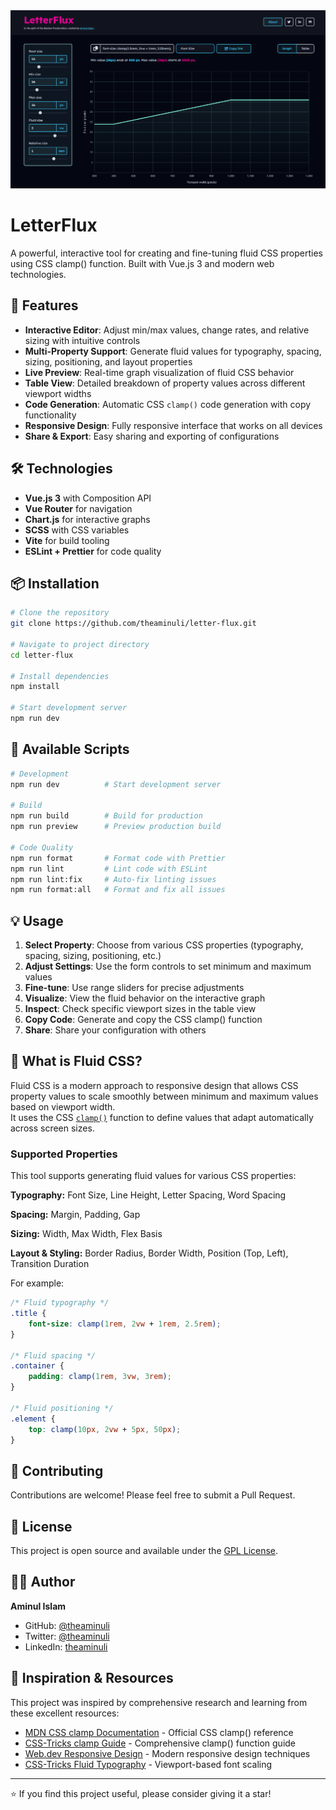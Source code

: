 <div align="center">
  <img src="https://raw.githubusercontent.com/theaminuli/letter-flux/refs/heads/main/screenshot.png" alt="letter-flux"/>
</div>

# LetterFlux

A powerful, interactive tool for creating and fine-tuning fluid CSS properties using CSS clamp() function. Built with Vue.js 3 and modern web technologies.

## 🚀 Features

- **Interactive Editor**: Adjust min/max values, change rates, and relative sizing with intuitive controls
- **Multi-Property Support**: Generate fluid values for typography, spacing, sizing, positioning, and layout properties
- **Live Preview**: Real-time graph visualization of fluid CSS behavior
- **Table View**: Detailed breakdown of property values across different viewport widths
- **Code Generation**: Automatic CSS `clamp()` code generation with copy functionality
- **Responsive Design**: Fully responsive interface that works on all devices
- **Share & Export**: Easy sharing and exporting of configurations

## 🛠️ Technologies

- **Vue.js 3** with Composition API
- **Vue Router** for navigation
- **Chart.js** for interactive graphs
- **SCSS** with CSS variables
- **Vite** for build tooling
- **ESLint + Prettier** for code quality

## 📦 Installation

```bash
# Clone the repository
git clone https://github.com/theaminuli/letter-flux.git

# Navigate to project directory
cd letter-flux

# Install dependencies
npm install

# Start development server
npm run dev
```

## 🎯 Available Scripts

```bash
# Development
npm run dev          # Start development server

# Build
npm run build        # Build for production
npm run preview      # Preview production build

# Code Quality
npm run format       # Format code with Prettier
npm run lint         # Lint code with ESLint
npm run lint:fix     # Auto-fix linting issues
npm run format:all   # Format and fix all issues
```

## 💡 Usage

1. **Select Property**: Choose from various CSS properties (typography, spacing, sizing, positioning, etc.)
2. **Adjust Settings**: Use the form controls to set minimum and maximum values
3. **Fine-tune**: Use range sliders for precise adjustments
4. **Visualize**: View the fluid behavior on the interactive graph
5. **Inspect**: Check specific viewport sizes in the table view
6. **Copy Code**: Generate and copy the CSS clamp() function
7. **Share**: Share your configuration with others

## 🎨 What is Fluid CSS?

Fluid CSS is a modern approach to responsive design that allows CSS property values to scale smoothly between minimum and maximum values based on viewport width.  
It uses the CSS [`clamp()`](https://developer.mozilla.org/en-US/docs/Web/CSS/clamp) function to define values that adapt automatically across screen sizes.

### Supported Properties

This tool supports generating fluid values for various CSS properties:

**Typography:** Font Size, Line Height, Letter Spacing, Word Spacing

**Spacing:** Margin, Padding, Gap

**Sizing:** Width, Max Width, Flex Basis

**Layout & Styling:** Border Radius, Border Width, Position (Top, Left), Transition Duration

For example:

```css
/* Fluid typography */
.title {
    font-size: clamp(1rem, 2vw + 1rem, 2.5rem);
}

/* Fluid spacing */
.container {
    padding: clamp(1rem, 3vw, 3rem);
}

/* Fluid positioning */
.element {
    top: clamp(10px, 2vw + 5px, 50px);
}
```

## 🤝 Contributing

Contributions are welcome! Please feel free to submit a Pull Request.

## 📄 License

This project is open source and available under the [GPL License](LICENSE).

## 👨‍💻 Author

**Aminul Islam**

- GitHub: [@theaminuli](https://github.com/theaminuli)
- Twitter: [@theaminuli](https://twitter.com/theaminuli)
- LinkedIn: [theaminuli](https://linkedin.com/in/theaminuli)

## 🙏 Inspiration & Resources

This project was inspired by comprehensive research and learning from these excellent resources:

- [MDN CSS clamp Documentation](https://developer.mozilla.org/en-US/docs/Web/CSS/clamp) - Official CSS clamp() reference
- [CSS-Tricks clamp Guide](https://css-tricks.com/almanac/functions/c/clamp/) - Comprehensive clamp() function guide
- [Web.dev Responsive Design](https://web.dev/articles/min-max-clamp) - Modern responsive design techniques
- [CSS-Tricks Fluid Typography](https://css-tricks.com/linearly-scale-font-size-with-css-clamp-based-on-the-viewport/) - Viewport-based font scaling

---

⭐ If you find this project useful, please consider giving it a star!
